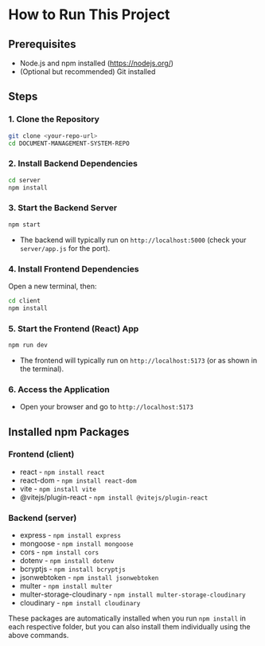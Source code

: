 # How to Run This Project

## Prerequisites

- Node.js and npm installed (https://nodejs.org/)
- (Optional but recommended) Git installed

## Steps

### 1. Clone the Repository

```sh
git clone <your-repo-url>
cd DOCUMENT-MANAGEMENT-SYSTEM-REPO
```

### 2. Install Backend Dependencies

```sh
cd server
npm install
```

### 3. Start the Backend Server

```sh
npm start
```
- The backend will typically run on `http://localhost:5000` (check your `server/app.js` for the port).

### 4. Install Frontend Dependencies

Open a new terminal, then:

```sh
cd client
npm install
```

### 5. Start the Frontend (React) App

```sh
npm run dev
```
- The frontend will typically run on `http://localhost:5173` (or as shown in the terminal).

### 6. Access the Application

- Open your browser and go to `http://localhost:5173`

## Installed npm Packages

### Frontend (client)
- react - `npm install react`
- react-dom - `npm install react-dom`
- vite - `npm install vite`
- @vitejs/plugin-react - `npm install @vitejs/plugin-react`

### Backend (server)
- express - `npm install express`
- mongoose - `npm install mongoose`
- cors - `npm install cors`
- dotenv - `npm install dotenv`
- bcryptjs - `npm install bcryptjs`
- jsonwebtoken - `npm install jsonwebtoken`
- multer - `npm install multer`
- multer-storage-cloudinary - `npm install multer-storage-cloudinary`
- cloudinary - `npm install cloudinary`

These packages are automatically installed when you run `npm install` in each respective folder, but you can also install them individually using the above commands.

